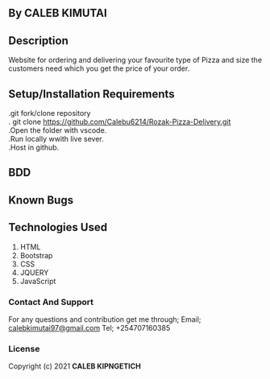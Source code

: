 ## By CALEB KIMUTAI

## Description
Website for ordering and delivering your favourite type of Pizza and size the customers need which you get the price of your order.

## Setup/Installation Requirements
.git fork/clone repository <br>
. git clone https://github.com/Calebu6214/Rozak-Pizza-Delivery.git <br>
.Open the folder with vscode.<br>
.Run locally wwith live sever.<br>
.Host in github.

## BDD

## Known Bugs

## Technologies Used
1. HTML
2. Bootstrap
3. CSS
4. JQUERY
5. JavaScript

### Contact And Support
For any questions and contribution get me through;
Email; calebkimutai97@gmail.com
Tel; +254707160385

### License
Copyright (c) 2021 **CALEB KIPNGETICH**